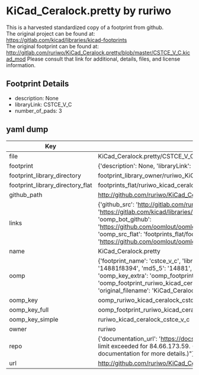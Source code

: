 # KiCad_Ceralock.pretty by ruriwo  
This is a harvested standardized copy of a footprint from github.  
The original project can be found at:  
https://gitlab.com/kicad/libraries/kicad-footprints  
The original footprint can be found at:
http://gitlab.com/ruriwo/KiCad_Ceralock.pretty/blob/master/CSTCE_V_C.kicad_mod
Please consult that link for additional, details, files, and license information.  
## Footprint Details
* description: None  
* libraryLink: CSTCE_V_C  
* number_of_pads: 3  
## yaml dump  
| Key | Value |  
| --- | --- |  
| file | KiCad_Ceralock.pretty/CSTCE_V_C.kicad_mod |  
| footprint | {'description': None, 'libraryLink': 'CSTCE_V_C', 'number_of_pads': 3} |  
| footprint_library_directory | footprint_library_owner/ruriwo_KiCad_Ceralock.pretty |  
| footprint_library_directory_flat | footprints_flat/ruriwo_kicad_ceralock_cstce_v_c/working |  
| github_path | http://github.com/ruriwo/KiCad_Ceralock.pretty/blob/master/CSTCE_V_C.kicad_mod |  
| links | {'github_src': 'http://gitlab.com/ruriwo/KiCad_Ceralock.pretty/blob/master/CSTCE_V_C.kicad_mod', 'github_src_repo': 'https://gitlab.com/kicad/libraries/kicad-footprints', 'oomp_bot': 'footprints/ruriwo_kicad_ceralock_cstce_v_c/working', 'oomp_bot_github': 'https://github.com/oomlout/oomlout_oomp_footprint_bot/tree/main/footprints/ruriwo_kicad_ceralock_cstce_v_c/working', 'oomp_src_flat': 'footprints_flat/footprints_flat/ruriwo_kicad_ceralock_cstce_v_c/working', 'oomp_src_flat_github': 'https://github.com/oomlout/oomlout_oomp_footprint_src/tree/main/footprints_flat/ruriwo_kicad_ceralock_cstce_v_c/working'} |  
| name | KiCad_Ceralock.pretty |  
| oomp | {'footprint_name': 'cstce_v_c', 'library_name': 'kicad_ceralock', 'md5': '14881f8394346bd6d3ca872fe05d47ff', 'md5_10': '14881f8394', 'md5_5': '14881', 'md5_6': '14881f', 'oomp_key': 'oomp_ruriwo_kicad_ceralock_cstce_v_c', 'oomp_key_extra': 'oomp_footprint_ruriwo_kicad_ceralock_cstce_v_c', 'oomp_key_full': 'oomp_footprint_ruriwo_kicad_ceralock_cstce_v_c_14881f', 'oomp_key_simple': 'ruriwo_kicad_ceralock_cstce_v_c', 'original_filename': 'KiCad_Ceralock.pretty/CSTCE_V_C.kicad_mod', 'owner_name': 'ruriwo'} |  
| oomp_key | oomp_ruriwo_kicad_ceralock_cstce_v_c |  
| oomp_key_full | oomp_footprint_ruriwo_kicad_ceralock_cstce_v_c |  
| oomp_key_simple | ruriwo_kicad_ceralock_cstce_v_c |  
| owner | ruriwo |  
| repo | {'documentation_url': 'https://docs.github.com/rest/overview/resources-in-the-rest-api#rate-limiting', 'message': "API rate limit exceeded for 84.66.173.59. (But here's the good news: Authenticated requests get a higher rate limit. Check out the documentation for more details.)"} |  
| url | http://github.com/ruriwo/KiCad_Ceralock.pretty |  

